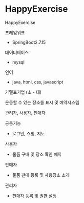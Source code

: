 # HappyExercise
HappyExercise

프레임워크
 - SpringBoot2.7.15

데이터베이스
 - mysql

언어
 - java, html, css, javascript

카멜표기법 (소 - 대)

운동할 수 있는 장소를 표시 및 예약시스템

관리자, 사용자, 판매자

공통기능
 - 로그인, 쇼핑, 지도

사용자
 - 물품 구매 및 장소 확인 예약

판매자
 - 물품 판매 등록 및 사용장소 소개

관리자
 - 판매자 등록 및 권한 설정
